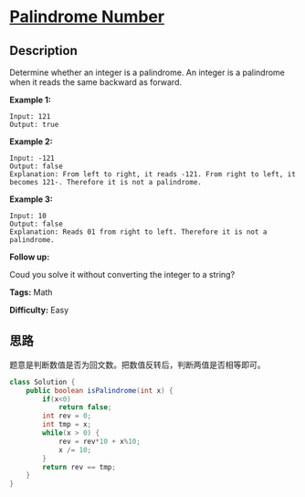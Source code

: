 # [Palindrome Number][title]

## Description

Determine whether an integer is a palindrome. An integer is a palindrome when
it reads the same backward as forward.

**Example 1:**

```
Input: 121
Output: true
```

**Example 2:**

```
Input: -121
Output: false
Explanation: From left to right, it reads -121. From right to left, it becomes 121-. Therefore it is not a palindrome.
```

**Example 3:**

```
Input: 10
Output: false
Explanation: Reads 01 from right to left. Therefore it is not a palindrome.
```

**Follow up:**

Coud you solve it without converting the integer to a string?

**Tags:** Math

**Difficulty:** Easy

## 思路

题意是判断数值是否为回文数。把数值反转后，判断两值是否相等即可。

``` java
class Solution {
    public boolean isPalindrome(int x) {
        if(x<0)
            return false;
        int rev = 0;
        int tmp = x;
        while(x > 0) {
            rev = rev*10 + x%10;
            x /= 10;
        }
        return rev == tmp;
    }
}
```

[title]: https://leetcode.com/problems/palindrome-number
